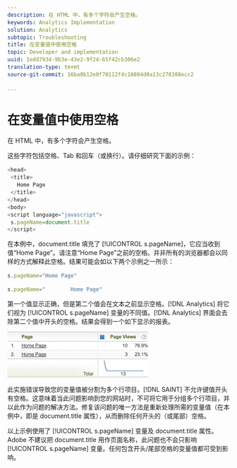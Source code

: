 ```yaml
---
description: 在 HTML 中，有多个字符会产生空格。
keywords: Analytics Implementation
solution: Analytics
subtopic: Troubleshooting
title: 在变量值中使用空格
topic: Developer and implementation
uuid: 1edd7934-9b3e-43e2-9f24-65f42cb306e2
translation-type: tm+mt
source-git-commit: 16ba0b12e0f70112f4c10804d0a13c278388ecc2

---
```



# 在变量值中使用空格

在 HTML 中，有多个字符会产生空格。

这些字符包括空格、Tab 和回车（或换行）。请仔细研究下面的示例：

```js
<head> 
 <title> 
   Home Page 
 </title> 
</head> 
<body> 
<script language="javascript"> 
 s.pageName=document.title 
</script> 
```

在本例中，document.title 填充了 [!UICONTROL s.pageName]，它应当收到值“Home Page”。请注意“Home Page”之前的空格。并非所有的浏览器都会以同样的方式解释此空格。结果可能会如以下两个示例之一所示：

```js
s.pageName="Home Page"
```

```js
s.pageName="        Home Page"
```

第一个值显示正确，但是第二个值会在文本之前显示空格。[!DNL Analytics] 将它们视为 [!UICONTROL s.pageName] 变量的不同值。[!DNL Analytics] 界面会去除第二个值中开头的空格。结果会得到一个如下显示的报表。

![](assets/white_space.jpg)

此实施错误导致您的变量值被分割为多个行项目。[!DNL SAINT] 不允许键值开头有空格。这意味着当此问题影响到您的网站时，不可将它用于分组多个行项目，并以此作为问题的解决方法。修复该问题的唯一方法是重新处理所需的变量值（在本例中，即是 document.title 属性），从而删除任何开头的（或尾部）空格。

以上示例使用了 [!UICONTROL s.pageName] 变量及 document.title 属性。Adobe 不建议把 document.title 用作页面名称，此问题也不会只影响 [!UICONTROL s.pageName] 变量。任何包含开头/尾部空格的变量值都可受到影响。
